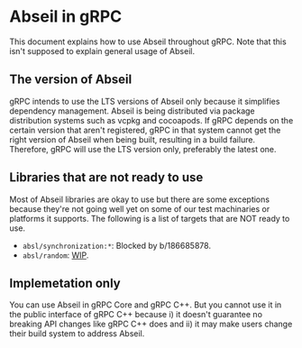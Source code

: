 # Abseil in gRPC

This document explains how to use Abseil throughout gRPC. Note that this isn't
supposed to explain general usage of Abseil.

## The version of Abseil

gRPC intends to use the LTS versions of Abseil only because it simplifies
dependency management. Abseil is being distributed via package distribution
systems such as vcpkg and cocoapods. If gRPC depends on the certain version
that aren't registered, gRPC in that system cannot get the right version of
Abseil when being built, resulting in a build failure.
Therefore, gRPC will use the LTS version only, preferably the latest one.

## Libraries that are not ready to use

Most of Abseil libraries are okay to use but there are some exceptions
because they're not going well yet on some of our test machinaries or
platforms it supports. The following is a list of targets that are NOT
ready to use.

- `absl/synchronization:*`: Blocked by b/186685878.
- `absl/random`: [WIP](https://github.com/grpc/grpc/pull/23346).

## Implemetation only

You can use Abseil in gRPC Core and gRPC C++. But you cannot use it in
the public interface of gRPC C++ because i) it doesn't guarantee no breaking
API changes like gRPC C++ does and ii) it may make users change their build
system to address Abseil.  
 